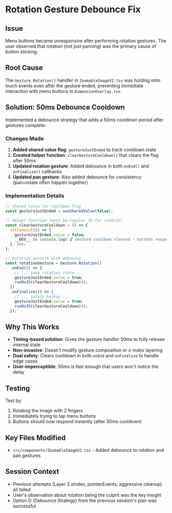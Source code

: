 # Rotation Gesture Debounce Fix

## Issue
Menu buttons became unresponsive after performing rotation gestures. The user observed that rotation (not just panning) was the primary cause of button sticking.

## Root Cause
The `Gesture.Rotation()` handler in `ZoomableImageV2.tsx` was holding onto touch events even after the gesture ended, preventing immediate interaction with menu buttons in `DimensionOverlay.tsx`.

## Solution: 50ms Debounce Cooldown
Implemented a debounce strategy that adds a 50ms cooldown period after gestures complete:

### Changes Made
1. **Added shared value flag**: `gestureJustEnded` to track cooldown state
2. **Created helper function**: `clearGestureCooldown()` that clears the flag after 50ms
3. **Updated rotation gesture**: Added debounce in both `onEnd()` and `onFinalize()` callbacks
4. **Updated pan gesture**: Also added debounce for consistency (pan+rotate often happen together)

### Implementation Details
```typescript
// Shared value for cooldown flag
const gestureJustEnded = useSharedValue(false);

// Helper function (must be regular JS for runOnJS)
const clearGestureCooldown = () => {
  setTimeout(() => {
    gestureJustEnded.value = false;
    __DEV__ && console.log('🔓 Gesture cooldown cleared - buttons responsive');
  }, 50);
};

// Rotation gesture with debounce
const rotationGesture = Gesture.Rotation()
  .onEnd(() => {
    // ... save rotation state ...
    gestureJustEnded.value = true;
    runOnJS(clearGestureCooldown)();
  })
  .onFinalize(() => {
    // ... safety backup ...
    gestureJustEnded.value = true;
    runOnJS(clearGestureCooldown)();
  });
```

## Why This Works
- **Timing-based solution**: Gives the gesture handler 50ms to fully release internal state
- **Non-invasive**: Doesn't modify gesture composition or z-index layering
- **Dual safety**: Clears cooldown in both `onEnd` and `onFinalize` to handle edge cases
- **User-imperceptible**: 50ms is fast enough that users won't notice the delay

## Testing
Test by:
1. Rotating the image with 2 fingers
2. Immediately trying to tap menu buttons
3. Buttons should now respond instantly (after 50ms cooldown)

## Key Files Modified
- `src/components/ZoomableImageV2.tsx` - Added debounce to rotation and pan gestures

## Session Context
- Previous attempts (Layer 3 zIndex, pointerEvents, aggressive cleanup) all failed
- User's observation about rotation being the culprit was the key insight
- Option D (Debounce Strategy) from the previous session's plan was successful

